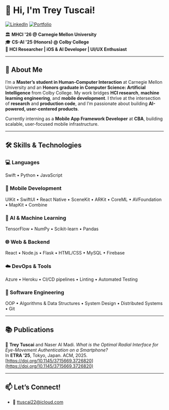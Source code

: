 # 👋 Hi, I'm Trey Tuscai!

[![LinkedIn](https://img.shields.io/badge/LinkedIn-Trey%20Tuscai-blue?style=flat&logo=linkedin)](https://www.linkedin.com/in/trey-tuscai)
[![Portfolio](https://img.shields.io/badge/Portfolio-treytuscai.github.io-informational?style=flat&logo=github)](http://treytuscai.github.io)

🏛 **MHCI '26 @ Carnegie Mellon University**  
🎓 **CS-AI '25 (Honors) @ Colby College**  
🎨 **HCI Researcher | iOS & AI Developer | UI/UX Enthusiast**

---

## 🚀 About Me

I’m a **Master’s student in Human-Computer Interaction** at Carnegie Mellon University and an **Honors graduate in Computer Science: Artificial Intelligence** from Colby College.
My work bridges **HCI research**, **machine learning engineering**, and **mobile development**. I thrive at the intersection of **research** and **production code**, and I’m passionate about building **AI-powered, user-centered products**.

Currently interning as a **Mobile App Framework Developer** at **CBA**, building scalable, user-focused mobile infrastructure.

---

## 🛠️ Skills & Technologies

### 💻 Languages  
Swift • Python • JavaScript  

### 📱 Mobile Development  
UIKit • SwiftUI • React Native • SceneKit • ARKit • CoreML • AVFoundation • MapKit • Combine

### 🤖 AI & Machine Learning  
TensorFlow • NumPy • Scikit-learn • Pandas  

### 🌐 Web & Backend  
React • Node.js • Flask • HTML/CSS • MySQL • Firebase

### ☁️ DevOps & Tools  
Azure • Heroku • CI/CD pipelines • Linting • Automated Testing

### 🧠 Software Engineering  
OOP • Algorithms & Data Structures • System Design • Distributed Systems • Git

---

## 📚 Publications

📄 **Trey Tuscai** and Naser Al Madi. *What is the Optimal Radial Interface for Eye-Movement Authentication on a Smartphone?*  
In **ETRA ’25**, Tokyo, Japan. ACM, 2025. [https://doi.org/10.1145/3715669.3726820](https://doi.org/10.1145/3715669.3726820)

---

## 📫 Let’s Connect!

- 📧 ttuscai22@icloud.com  
